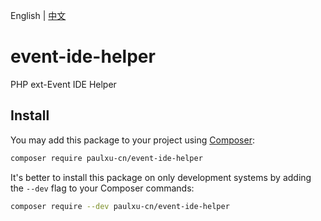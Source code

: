 English | [中文](./README-CN.md)

# event-ide-helper
PHP ext-Event IDE Helper

## Install

You may add this package to your project using [Composer](https://getcomposer.org):

```bash
composer require paulxu-cn/event-ide-helper
```

It's better to install this package on only development systems by adding the `--dev` flag to your Composer commands:

```bash
composer require --dev paulxu-cn/event-ide-helper
```
